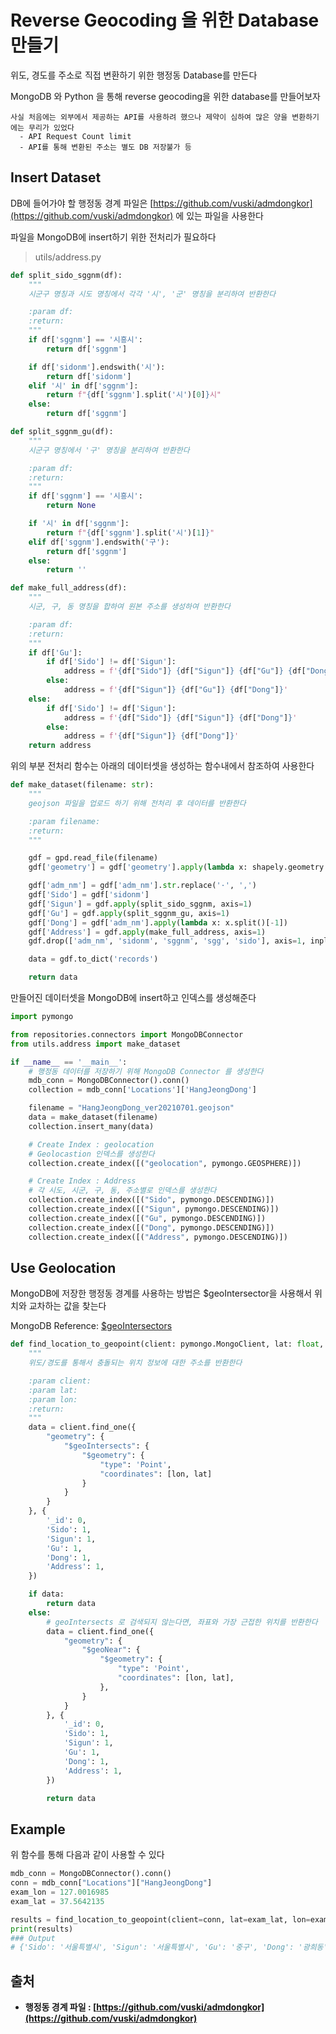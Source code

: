 # Reverse Geocoding 을 위한 Database 만들기

위도, 경도를 주소로 직접 변환하기 위한 행정동 Database를 만든다

MongoDB 와 Python 을 통해 reverse geocoding을 위한 database를 만들어보자
```
사실 처음에는 외부에서 제공하는 API를 사용하려 했으나 제약이 심하여 많은 양을 변환하기에는 무리가 있었다
  - API Request Count limit
  - API를 통해 변환된 주소는 별도 DB 저장불가 등
```

## Insert Dataset
DB에 들어가야 할 행정동 경계 파일은 [https://github.com/vuski/admdongkor](https://github.com/vuski/admdongkor) 에 있는 파일을 사용한다

파일을 MongoDB에 insert하기 위한 전처리가 필요하다
> utils/address.py
```python
def split_sido_sggnm(df):
    """
    시군구 명칭과 시도 명칭에서 각각 '시', '군' 명칭을 분리하여 반환한다

    :param df:
    :return:
    """
    if df['sggnm'] == '시흥시':
        return df['sggnm']

    if df['sidonm'].endswith('시'):
        return df['sidonm']
    elif '시' in df['sggnm']:
        return f"{df['sggnm'].split('시')[0]}시"
    else:
        return df['sggnm']
```
```python
def split_sggnm_gu(df):
    """
    시군구 명칭에서 '구' 명칭을 분리하여 반환한다

    :param df:
    :return:
    """
    if df['sggnm'] == '시흥시':
        return None

    if '시' in df['sggnm']:
        return f"{df['sggnm'].split('시')[1]}"
    elif df['sggnm'].endswith('구'):
        return df['sggnm']
    else:
        return ''
```
```python
def make_full_address(df):
    """
    시군, 구, 동 명칭을 합하여 원본 주소를 생성하여 반환한다

    :param df:
    :return:
    """
    if df['Gu']:
        if df['Sido'] != df['Sigun']:
            address = f'{df["Sido"]} {df["Sigun"]} {df["Gu"]} {df["Dong"]}'
        else:
            address = f'{df["Sigun"]} {df["Gu"]} {df["Dong"]}'
    else:
        if df['Sido'] != df['Sigun']:
            address = f'{df["Sido"]} {df["Sigun"]} {df["Dong"]}'
        else:
            address = f'{df["Sigun"]} {df["Dong"]}'
    return address
```

위의 부분 전처리 함수는 아래의 데이터셋을 생성하는 함수내에서 참조하여 사용한다
```python
def make_dataset(filename: str):
    """
    geojson 파일을 업로드 하기 위해 전처리 후 데이터를 반환한다

    :param filename:
    :return:
    """

    gdf = gpd.read_file(filename)
    gdf['geometry'] = gdf['geometry'].apply(lambda x: shapely.geometry.mapping(x))

    gdf['adm_nm'] = gdf['adm_nm'].str.replace('·', ',')
    gdf['Sido'] = gdf['sidonm']
    gdf['Sigun'] = gdf.apply(split_sido_sggnm, axis=1)
    gdf['Gu'] = gdf.apply(split_sggnm_gu, axis=1)
    gdf['Dong'] = gdf['adm_nm'].apply(lambda x: x.split()[-1])
    gdf['Address'] = gdf.apply(make_full_address, axis=1)
    gdf.drop(['adm_nm', 'sidonm', 'sggnm', 'sgg', 'sido'], axis=1, inplace=True)

    data = gdf.to_dict('records')

    return data
```

만들어진 데이터셋을 MongoDB에 insert하고 인덱스를 생성해준다
```python
import pymongo

from repositories.connectors import MongoDBConnector
from utils.address import make_dataset

if __name__ == '__main__':
    # 행정동 데이터를 저장하기 위해 MongoDB Connector 를 생성한다
    mdb_conn = MongoDBConnector().conn()
    collection = mdb_conn['Locations']['HangJeongDong']

    filename = "HangJeongDong_ver20210701.geojson"
    data = make_dataset(filename)
    collection.insert_many(data)

    # Create Index : geolocation
    # Geolocastion 인덱스를 생성한다
    collection.create_index([("geolocation", pymongo.GEOSPHERE)])

    # Create Index : Address
    # 각 시도, 시군, 구, 동, 주소별로 인덱스를 생성한다
    collection.create_index([("Sido", pymongo.DESCENDING)])
    collection.create_index([("Sigun", pymongo.DESCENDING)])
    collection.create_index([("Gu", pymongo.DESCENDING)])
    collection.create_index([("Dong", pymongo.DESCENDING)])
    collection.create_index([("Address", pymongo.DESCENDING)])
```

## Use Geolocation
MongoDB에 저장한 행정동 경계를 사용하는 방법은 $geoIntersector을 사용해서 위치와 교차하는 값을 찾는다

MongoDB Reference: [$geoIntersectors](https://docs.mongodb.com/manual/reference/operator/query/geoIntersects/)
```python
def find_location_to_geopoint(client: pymongo.MongoClient, lat: float, lon: float) -> dict:
    """
    위도/경도를 통해서 충돌되는 위치 정보에 대한 주소를 반환한다

    :param client:
    :param lat:
    :param lon:
    :return:
    """
    data = client.find_one({
        "geometry": {
            "$geoIntersects": {
                "$geometry": {
                    "type": 'Point',
                    "coordinates": [lon, lat]
                }
            }
        }
    }, {
        '_id': 0,
        'Sido': 1,
        'Sigun': 1,
        'Gu': 1,
        'Dong': 1,
        'Address': 1,
    })

    if data:
        return data
    else:
        # geoIntersects 로 검색되지 않는다면, 좌표와 가장 근접한 위치를 반환한다
        data = client.find_one({
            "geometry": {
                "$geoNear": {
                    "$geometry": {
                        "type": 'Point',
                        "coordinates": [lon, lat],
                    },
                }
            }
        }, {
            '_id': 0,
            'Sido': 1,
            'Sigun': 1,
            'Gu': 1,
            'Dong': 1,
            'Address': 1,
        })

        return data
```

## Example
위 함수를 통해 다음과 같이 사용할 수 있다
```python
mdb_conn = MongoDBConnector().conn()
conn = mdb_conn["Locations"]["HangJeongDong"]
exam_lon = 127.0016985
exam_lat = 37.5642135

results = find_location_to_geopoint(client=conn, lat=exam_lat, lon=exam_lon)
print(results)
### Output
# {'Sido': '서울특별시', 'Sigun': '서울특별시', 'Gu': '중구', 'Dong': '광희동', 'Address': '서울특별시 중구 광희동'}
```

## 출처
 - **행정동 경계 파일 : [https://github.com/vuski/admdongkor](https://github.com/vuski/admdongkor)**
